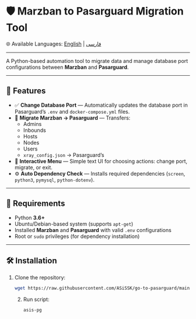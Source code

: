 # 🛡️ Marzban to Pasarguard Migration Tool

🌐 Available Languages: [English](README.md) | [فارسی](README.fa.md)

---
A Python-based automation tool to migrate data and manage database port configurations between **Marzban** and **Pasarguard**.

---

## 🚀 Features
- ✅ **Change Database Port** — Automatically updates the database port in Pasarguard’s `.env` and `docker-compose.yml` files.  
- 🔄 **Migrate Marzban → Pasarguard** — Transfers:
  - Admins  
  - Inbounds  
  - Hosts  
  - Nodes  
  - Users  
  - `xray_config.json` → Pasarguard’s 
- 🧭 **Interactive Menu** — Simple text UI for choosing actions: change port, migrate, or exit.  
- ⚙️ **Auto Dependency Check** — Installs required dependencies (`screen`, `python3`, `pymysql`, `python-dotenv`).  

---

## 🧩 Requirements
- Python **3.6+**
- Ubuntu/Debian-based system (supports `apt-get`)
- Installed **Marzban** and **Pasarguard** with valid `.env` configurations  
- Root or `sudo` privileges (for dependency installation)

---

## 🛠️ Installation

1. Clone the repository:
   ```bash
   wget https://raw.githubusercontent.com/ASiSSK/go-to-pasarguard/main/asisskpg.sh && bash asisskpg.sh
   ```
   2. Run script:
      ```bash
      asis-pg
      ```
